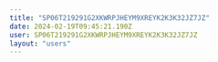```yaml
---
title: "SP06T219291G2XKWRPJHEYM9XREYK2K3K32JZ7JZ"
date: 2024-02-19T09:45:21.190Z
user: SP06T219291G2XKWRPJHEYM9XREYK2K3K32JZ7JZ
layout: "users"
---
```

    